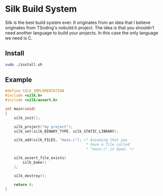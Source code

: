 # Silk Build System
Silk is the best build system ever. It originates from an idea that I believe originates from
TSoding's nobuild.h project. The idea is that you shouldn't need another language to build your
projects. In this case the only language we need is C.

## Install
```sh
sudo ./install.sh
```

## Example
```c
#define SILK_IMPLEMENTATION
#include <silk.h>
#include <silk/assert.h>

int main(void)
{
    silk_init();

    silk_project("my project");
    silk_set(silk_BINARY_TYPE, silk_STATIC_LIBRARY);

    silk_add(silk_FILES, "main.c"); /* Assuming that you
                                     * have a file called
                                     * "main.c" in $pwd. */

    silk_assert_file_exists(
        silk_bake()
    );

    silk_destroy();

    return 0;
}
```
